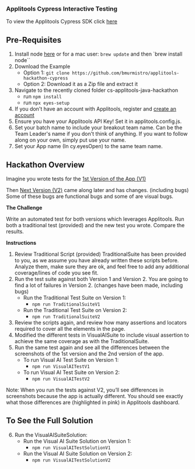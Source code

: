 ### Applitools Cypress Interactive Testing  
To view the Applitools Cypress SDK click [here](https://www.npmjs.com/package/@applitools/eyes-cypress)
## Pre-Requisites
1.  Install node [here](https://nodejs.org/en/) or for a mac user: `brew update` and then `brew install node``
2.  Download the Example
    -  Option 1:  `git clone https://github.com/bmurmistro/applitools-hackathon-cypress`
    -  Option 2:  Download it as a Zip file and extract it
3.  Navigate to the recently cloned folder cs-applitools-java-hackathon
    -  run `npm install`
    -  run `npx eyes-setup`
4.  If you don't have an account with Applitools, register and [create an account](https://auth.applitools.com/users/register)
5.  Ensure you have your Applitools API Key! Set it in applitools.config.js. 
6.  Set your batch name to include your breakout team name. Can be the Team Leader's name if you don't think of anything. If you want to follow along on your own, simply put use your name.
7.  Set your App name (In cy.eyesOpen) to the same team name. 

## Hackathon Overview
Imagine you wrote tests for the [1st Version of the App (V1)](https://demo.applitools.com/hackathon.html)

Then [Next Version (V2)](https://demo.applitools.com/hackathonV2.html) came along later and has changes. (including bugs) Some of these bugs are functional bugs and some of are visual bugs. 

**The Challenge**

Write an automated test for both versions which leverages Applitools. Run both a traditional test (provided) and the new test you wrote. Compare the results.

**Instructions**

1.  Review Traditional Script (provided) TraditionalSuite has been provided to you, as we assume you have already written these scripts before. Analyze them, make sure they are ok, and feel free to add any additional coverage/lines of code you see fit.
2.  Run the test suite against both Version 1 and Version 2. You are going to find a lot of failures in Version 2. (changes have been made, including bugs)
    -  Run the Traditional Test Suite on Version 1: 
        -  `npm run TraditionalSuiteV1`
    -  Run the Traditional Test Suite on Version 2:
        -  `npm run TraditionalSuiteV2`
3.  Review the scripts again, and review how many assertions and locators required to cover all the elements in the page.
4.  Modified the different tests in VisualAISuite to include visual assertion to achieve the same coverage as with the TraditionalSuite.
5.  Run the same test again and see all the differences between the screenshots of the 1st version and the 2nd version of the app.
    - To run Visual AI Test Suite on Version 1:
        - `npm run VisualAITestV1`
    - To run Visual AI Test Suite on Version 2:
        - `npm run VisualAITestV2`
        
Note: When you run the tests against V2, you’ll see differences in screenshots because the app is actually different. You should see exactly what those differences are (highlighted in pink) in Applitools dashboard.

## To See the Full Solution

6. Run the VisualAISuiteSolution:
    - Run the Visual AI Suite Solution on Version 1: 
       - `npm run VisualAITestSolutionV1`
    -  Run the Visual AI Suite Solution on Version 2:
       -  `npm run VisualAITestSolutionV2`
       